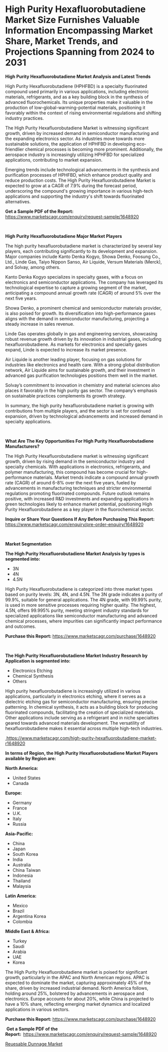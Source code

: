 <p><h1>High Purity Hexafluorobutadiene Market Size Furnishes Valuable Information Encompassing Market Share, Market Trends, and Projections Spanning from 2024 to 2031</h1></p><p><strong>High Purity Hexafluorobutadiene Market Analysis and Latest Trends</strong></p>
<p><p>High Purity Hexafluorobutadiene (HPHFBD) is a specialty fluorinated compound used primarily in various applications, including electronic materials, refrigerants, and as a key building block in the synthesis of advanced fluorochemicals. Its unique properties make it valuable in the production of low-global-warming-potential materials, positioning it favorably within the context of rising environmental regulations and shifting industry practices. </p><p>The High Purity Hexafluorobutadiene Market is witnessing significant growth, driven by increased demand in semiconductor manufacturing and the expanding electronics sector. As industries move towards more sustainable solutions, the application of HPHFBD in developing eco-friendlier chemical processes is becoming more prominent. Additionally, the aerospace industry is increasingly utilizing HPHFBD for specialized applications, contributing to market expansion.</p><p>Emerging trends include technological advancements in the synthesis and purification processes of HPHFBD, which enhance product quality and reduce production costs. The High Purity Hexafluorobutadiene Market is expected to grow at a CAGR of 7.9% during the forecast period, underscoring the compound's growing importance in various high-tech applications and supporting the industry's shift towards fluorinated alternatives.</p></p>
<p><strong>Get a Sample PDF of the Report:&nbsp;</strong> <a href="https://www.marketscagr.com/enquiry/request-sample/1648920?utm_campaign=1879&utm_medium=2&utm_source=Github&utm_content=ia&utm_term=29122024&utm_id=high-purity-hexafluorobutadiene">https://www.marketscagr.com/enquiry/request-sample/1648920</a></p>
<p>&nbsp;</p>
<p><strong>High Purity Hexafluorobutadiene Major Market Players</strong></p>
<p><p>The high purity hexafluorobutadiene market is characterized by several key players, each contributing significantly to its development and expansion. Major companies include Kanto Denka Kogyo, Showa Denko, Foosung Co., Ltd., Linde Gas, Taiyo Nippon Sanso, Air Liquide, Versum Materials (Merck), and Solvay, among others.</p><p>Kanto Denka Kogyo specializes in specialty gases, with a focus on electronics and semiconductor applications. The company has leveraged its technological expertise to capture a growing segment of the market, anticipating a compound annual growth rate (CAGR) of around 5% over the next five years.</p><p>Showa Denko, a prominent chemical and semiconductor materials provider, is also poised for growth. Its diversification into high-performance gases aligns with the demand in semiconductor manufacturing, projecting a steady increase in sales revenue.</p><p>Linde Gas operates globally in gas and engineering services, showcasing robust revenue growth driven by its innovation in industrial gases, including hexafluorobutadiene. As markets for electronics and specialty gases expand, Linde is expected to increase its market presence.</p><p>Air Liquide is another leading player, focusing on gas solutions for industries like electronics and health care. With a strong global distribution network, Air Liquide aims for sustainable growth, and their investment in advanced gas purification technologies positions them well in the market.</p><p>Solvay’s commitment to innovation in chemistry and material sciences also places it favorably in the high purity gas sector. The company’s emphasis on sustainable practices complements its growth strategy.</p><p>In summary, the high purity hexafluorobutadiene market is growing with contributions from multiple players, and the sector is set for continued expansion, driven by technological advancements and increased demand in specialty applications.</p></p>
<p>&nbsp;</p>
<p><strong>What Are The Key Opportunities For High Purity Hexafluorobutadiene Manufacturers?</strong></p>
<p><p>The High Purity Hexafluorobutadiene market is witnessing significant growth, driven by rising demand in the semiconductor industry and specialty chemicals. With applications in electronics, refrigerants, and polymer manufacturing, this compound has become crucial for high-performance materials. Market trends indicate a compound annual growth rate (CAGR) of around 6-8% over the next five years, fueled by advancements in manufacturing techniques and stricter environmental regulations promoting fluorinated compounds. Future outlook remains positive, with increased R&D investments and expanding applications in green technologies likely to enhance market potential, positioning High Purity Hexafluorobutadiene as a key player in the fluorochemical sector.</p></p>
<p><strong>Inquire or Share Your Questions If Any Before Purchasing This Report:</strong> <a href="https://www.marketscagr.com/enquiry/pre-order-enquiry/1648920?utm_campaign=1879&utm_medium=2&utm_source=Github&utm_content=ia&utm_term=29122024&utm_id=high-purity-hexafluorobutadiene">https://www.marketscagr.com/enquiry/pre-order-enquiry/1648920</a></p>
<p>&nbsp;</p>
<p><strong>Market Segmentation</strong></p>
<p><strong>The High Purity Hexafluorobutadiene Market Analysis by types is segmented into:</strong></p>
<p><ul><li>3N</li><li>4N</li><li>4.5N</li></ul></p>
<p><p>High Purity Hexafluorobutadiene is categorized into three market types based on purity levels: 3N, 4N, and 4.5N. The 3N grade indicates a purity of 99.9%, suitable for general applications. The 4N grade, with 99.99% purity, is used in more sensitive processes requiring higher quality. The highest, 4.5N, offers 99.995% purity, meeting stringent industry standards for specialized applications like semiconductor manufacturing and advanced chemical processes, where impurities can significantly impact performance and outcomes.</p></p>
<p><strong>Purchase this Report:&nbsp;</strong><a href="https://www.marketscagr.com/purchase/1648920?utm_campaign=1879&utm_medium=2&utm_source=Github&utm_content=ia&utm_term=29122024&utm_id=high-purity-hexafluorobutadiene">https://www.marketscagr.com/purchase/1648920</a></p>
<p>&nbsp;</p>
<p><strong>The High Purity Hexafluorobutadiene Market Industry Research by Application is segmented into:</strong></p>
<p><ul><li>Electronics Etching</li><li>Chemical Synthesis</li><li>Others</li></ul></p>
<p><p>High purity hexafluorobutadiene is increasingly utilized in various applications, particularly in electronics etching, where it serves as a dielectric etching gas for semiconductor manufacturing, ensuring precise patterning. In chemical synthesis, it acts as a building block for producing fluorinated compounds, facilitating the creation of specialized materials. Other applications include serving as a refrigerant and in niche specialties geared towards advanced materials development. The versatility of hexafluorobutadiene makes it essential across multiple high-tech industries.</p></p>
<p><a href="https://www.marketscagr.com/high-purity-hexafluorobutadiene-market-r1648920?utm_campaign=1879&utm_medium=2&utm_source=Github&utm_content=ia&utm_term=29122024&utm_id=high-purity-hexafluorobutadiene">&nbsp;https://www.marketscagr.com/high-purity-hexafluorobutadiene-market-r1648920</a></p>
<p><strong>In terms of Region, the High Purity Hexafluorobutadiene Market Players available by Region are:</strong></p>
<p>
    <p> <strong> North America: </strong>
        <ul>
            <li>United States</li>
            <li>Canada</li>
        </ul>
        </p> 
    <p> <strong> Europe: </strong>
        <ul>
            <li>Germany</li>
            <li>France</li>
            <li>U.K.</li>
            <li>Italy</li>
            <li>Russia</li>
        </ul>
        </p> 
    <p> <strong> Asia-Pacific: </strong>
        <ul>
            <li>China</li>
            <li>Japan</li>
            <li>South Korea</li>
            <li>India</li>
            <li>Australia</li>
            <li>China Taiwan</li>
            <li>Indonesia</li>
            <li>Thailand</li>
            <li>Malaysia</li>
        </ul>
        </p> 
    <p> <strong> Latin America: </strong>
        <ul>
            <li>Mexico</li>
            <li>Brazil</li>
            <li>Argentina Korea</li>
            <li>Colombia</li>
        </ul>
        </p> 
    <p> <strong> Middle East & Africa: </strong>
        <ul>
            <li>Turkey</li>
            <li>Saudi</li>
            <li>Arabia</li>
            <li>UAE</li>
            <li>Korea</li>
        </ul>
    </p>
    </p>
<p><p>The High Purity Hexafluorobutadiene market is poised for significant growth, particularly in the APAC and North American regions. APAC is expected to dominate the market, capturing approximately 45% of the share, driven by increased industrial demand. North America follows, holding around 25%, bolstered by advancements in aerospace and electronics. Europe accounts for about 20%, while China is projected to have a 10% share, reflecting emerging market dynamics and localized applications in various sectors.</p></p>
<p><strong>Purchase this Report: </strong><a href="https://www.marketscagr.com/purchase/1648920?utm_campaign=1879&utm_medium=2&utm_source=Github&utm_content=ia&utm_term=29122024&utm_id=high-purity-hexafluorobutadiene">https://www.marketscagr.com/purchase/1648920</a></p>
<p>&nbsp;<strong>Get a Sample PDF of the Report:&nbsp;&nbsp;</strong><a href="https://www.marketscagr.com/enquiry/request-sample/1648920?utm_campaign=1879&utm_medium=2&utm_source=Github&utm_content=ia&utm_term=29122024&utm_id=high-purity-hexafluorobutadiene">https://www.marketscagr.com/enquiry/request-sample/1648920</a></p>
<p><strong></strong></p>
<p><p><a href="https://github.com/FassouRP/Market-Research-Report-List-6/blob/main/reuesable-dunnage-market.md?utm_campaign=1879&utm_medium=2&utm_source=Github&utm_content=ia&utm_term=29122024&utm_id=high-purity-hexafluorobutadiene">Reuesable Dunnage Market</a></p></p>
